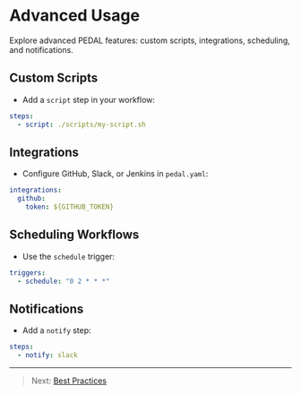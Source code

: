 # Advanced Usage

Explore advanced PEDAL features: custom scripts, integrations, scheduling, and notifications.

## Custom Scripts
- Add a `script` step in your workflow:
```yaml
steps:
  - script: ./scripts/my-script.sh
```

## Integrations
- Configure GitHub, Slack, or Jenkins in `pedal.yaml`:
```yaml
integrations:
  github:
    token: ${GITHUB_TOKEN}
```

## Scheduling Workflows
- Use the `schedule` trigger:
```yaml
triggers:
  - schedule: "0 2 * * *"
```

## Notifications
- Add a `notify` step:
```yaml
steps:
  - notify: slack
```

---

> Next: [Best Practices](../best-practices.md) 